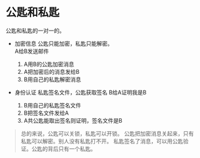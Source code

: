 # 公匙和私匙

公匙和私匙的一对一的。

* 加密信息
  公匙只能加密，私匙只能解密。  
  A给B发送邮件  
  1. A用B的公匙加密消息
  2. A把加密后的消息发给B
  3. B用自己的私匙解密消息

* 身份认证
  私匙签名文件，公匙获取签名
  B给A证明我是B  
  1. B用自己的私匙签名文件
  2. B把签名文件发给A
  3. A共公匙能取出签名则证明，签名文件是B

> 总的来说，公匙可以关锁，私匙可以开锁。
> 公匙把加密消息关起来，只有私匙可以解密。别人没有私匙打不开。
> 私匙签名了消息，可以用公匙验证。公匙的背后只有一个私匙。
